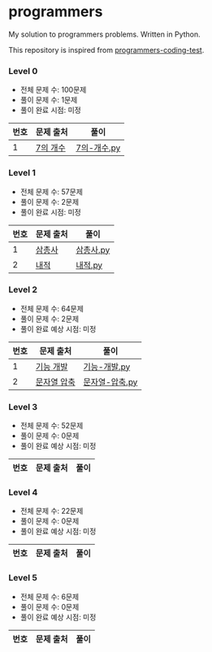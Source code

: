 # programmers
My solution to programmers problems. Written in Python.

This repository is inspired from [programmers-coding-test](https://github.com/codeisneverodd/programmers-coding-test).

### Level 0

- 전체 문제 수: 100문제
- 풀이 문제 수: 1문제
- 풀이 완료 시점: 미정

| 번호 | 문제 출처 | 풀이 |
| --- | ------- | --- |
| 1 | [7의 개수](https://school.programmers.co.kr/learn/courses/30/lessons/120912) | [7의-개수.py](https://github.com/scottsuk0306/programmers/blob/main/level-0/7의-개수.py) |


### Level 1

- 전체 문제 수: 57문제
- 풀이 문제 수: 2문제
- 풀이 완료 시점: 미정

| 번호 | 문제 출처 | 풀이 |
| --- | ------- | --- |
| 1 | [삼총사](https://school.programmers.co.kr/learn/courses/30/lessons/131705) | [삼총사.py](https://github.com/scottsuk0306/programmers/blob/main/level-1/삼총사.py) |
| 2 | [내적](https://school.programmers.co.kr/learn/courses/30/lessons/70128) | [내적.py](https://github.com/scottsuk0306/programmers/blob/main/level-1/내적.py) |

### Level 2 

- 전체 문제 수: 64문제
- 풀이 문제 수: 2문제
- 풀이 완료 예상 시점: 미정

| 번호 | 문제 출처 | 풀이 |
| --- | ------- | --- |
| 1 | [기능 개발](https://school.programmers.co.kr/learn/courses/30/lessons/42586) | [기능-개발.py](https://github.com/scottsuk0306/programmers/blob/main/level-2/기능-개발.py) |
| 2 | [문자열 압축](https://school.programmers.co.kr/learn/courses/30/lessons/60057) | [문자열-압축.py](https://github.com/scottsuk0306/programmers/blob/main/level-2/문자열-압축.py) |

### Level 3

- 전체 문제 수: 52문제
- 풀이 문제 수: 0문제
- 풀이 완료 예상 시점: 미정

| 번호 | 문제 출처 | 풀이 |
| --- | ------- | --- |

### Level 4

- 전체 문제 수: 22문제
- 풀이 문제 수: 0문제
- 풀이 완료 예상 시점: 미정

| 번호 | 문제 출처 | 풀이 |
| --- | ------- | --- |

### Level 5

- 전체 문제 수: 6문제
- 풀이 문제 수: 0문제
- 풀이 완료 예상 시점: 미정

| 번호 | 문제 출처 | 풀이 |
| --- | ------- | --- |
